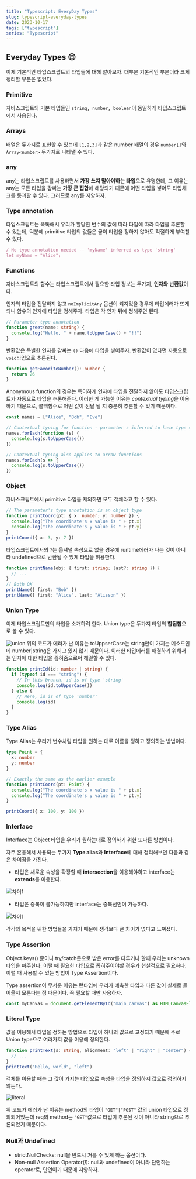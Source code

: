```yaml
---
title: "Typescript: EveryDay Types"
slug: typescript-everyday-types
date: 2023-10-17
tags: ["typescript"]
series: "Typescript"
---
```


## Everyday Types 😊

이제 기본적인 타입스크립트의 타입들에 대해 알아보자. 대부분 기본적인 부분이라 크게 정리할 부분은 없었다.

### Primitive

자바스크립트의 기본 타입들인 `string, number, boolean`이 동일하게 타입스크립트에서 사용된다.

### Arrays

배열은 두가지로 표현할 수 있는데 `[1,2,3]`과 같은 number 배열의 경우 `number[]`와 `Array<number>` 두가지로 나타낼 수 있다.

### any

any는 타입스크립트를 사용하면서 **가장 쓰지 말아야하는 타입**으로 유명한데, 그 이유는 any는 모든 타입을 감싸는 **가장 큰 집합**에 해당되기 때문에 어떤 타입을 넣어도 타입체크를 통과할 수 있다. 그러므로 any를 지양하자.

### Type annotation

타입스크립트는 똑똑해서 우리가 할당한 변수의 값에 따라 타입에 따라 타입을 추론할 수 있는데, 덕분에 primitive 타입의 값들은 굳이 타입을 정하지 않아도 적절하게 부여할 수 있다.

```typescript
/ No type annotation needed -- 'myName' inferred as type 'string'
let myName = "Alice";
```

### Functions

자바스크립트의 함수는 타입스크립트에서 필요한 타입 정보는 두가지, **인자와** **반환값**이다.

인자의 타입을 전달하지 않고 `noImplicitAny` 옵션이 켜져있을 경우에 타입에러가 뜨게 되니 함수의 인자에 타입을 정해주자. 타입은 각 인자 뒤에 정해주면 된다.

```typescript
// Parameter type annotation
function greet(name: string) {
  console.log("Hello, " + name.toUpperCase() + "!!")
}
```

반환값은 특별한 인자를 감싸는 `()` 다음에 타입을 넣어주자. 반환값이 없다면 자동으로 `void`타입으로 추론된다.

```typescript
function getFavoriteNumber(): number {
  return 26
}
```

Anonymous function의 경우는 특이하게 인자에 타입을 전달하지 않아도 타입스크립트가 자동으로 타입을 추론해준다. 이러한 게 가능한 이유는 *contextual typing*을 이용하기 때문으로, 콜백함수로 어떤 값이 전달 될 지 충분히 추론할 수 있기 때문이다.

```typescript
const names = ["Alice", "Bob", "Eve"]

// Contextual typing for function - parameter s inferred to have type string
names.forEach(function (s) {
  console.log(s.toUpperCase())
})

// Contextual typing also applies to arrow functions
names.forEach(s => {
  console.log(s.toUpperCase())
})
```

### Object

자바스크립트에서 primitive 타입을 제외하면 모두 객체라고 할 수 있다.

```typescript
// The parameter's type annotation is an object type
function printCoord(pt: { x: number; y: number }) {
  console.log("The coordinate's x value is " + pt.x)
  console.log("The coordinate's y value is " + pt.y)
}
printCoord({ x: 3, y: 7 })
```

타입스크립트에서의 `?`는 옵셔널 속성으로 없을 경우에 runtime에러가 나는 것이 아니라 undefined으로 반환될 수 있게 타입을 허용한다.

```typescript
function printName(obj: { first: string; last?: string }) {
  // ...
}
// Both OK
printName({ first: "Bob" })
printName({ first: "Alice", last: "Alisson" })
```

### Union Type

이제 타입스크립트만의 타입을 소개하려 한다. Union type은 두가지 타입의 **합집합**으로 볼 수 있다.

![union](union.png)
위의 코드가 에러가 난 이유는 toUppserCase는 string만이 가지는 메소드인데 number|string은 가지고 있지 않기 때문이다. 이러한 타입에러를 해결하기 위해서는 인자에 대한 타입을 좁혀줌으로써 해결할 수 있다.

```typescript
function printId(id: number | string) {
  if (typeof id === "string") {
    // In this branch, id is of type 'string'
    console.log(id.toUpperCase())
  } else {
    // Here, id is of type 'number'
    console.log(id)
  }
}
```

### Type Alias

Type Alias는 우리가 변수처럼 타입을 원하는 대로 이름을 정하고 정의하는 방법이다.

```typescript
type Point = {
  x: number
  y: number
}

// Exactly the same as the earlier example
function printCoord(pt: Point) {
  console.log("The coordinate's x value is " + pt.x)
  console.log("The coordinate's y value is " + pt.y)
}

printCoord({ x: 100, y: 100 })
```

### Interface

Interface는 Object 타입을 우리가 원하는대로 정의하기 위한 또다른 방법이다.

자주 혼용해서 사용되는 두가지 **Type alias**와 **Interface**에 대해 정리해보면 다음과 같은 차이점을 가진다.

- 타입은 새로운 속성을 확장할 때 **intersection**을 이용해야하고 interface는 **extends**를 이용한다.

![차이1](차이1.png)

- 타입은 중복이 불가능하지만 interface는 중복선언이 가능하다.

![차이1](차이2.png)

각각의 목적을 위한 방법들을 가지기 때문에 생각보다 큰 차이가 없다고 느껴졌다.

### Type Assertion

Object.keys() 문이나 try/catch문으로 받은 error를 다루거나 할때 우리는 unknown타입을 마주한다. 이럴 때 필요한 타입으로 좁혀주어야할 경우가 현실적으로 필요하다. 이럴 때 사용할 수 있는 방법이 Type Assertion이다.

Type assertion이 무서운 이유는 런타임에 우리가 예측한 타입과 다른 값이 실제로 들어올지 모른다는 점 때문이다. 꼭 필요할 때만 사용하자.

```typescript
const myCanvas = document.getElementById("main_canvas") as HTMLCanvasElement
```

### Literal Type

값을 이용해서 타입을 정하는 방법으로 타입이 하나의 값으로 고정되기 때문에 주로 Union type으로 여러가지 값을 이용해 정의한다.

```typescript
function printText(s: string, alignment: "left" | "right" | "center") {
  // ...
}
printText("Hello, world", "left")
```

객체를 이용할 때는 그 값이 가지는 타입으로 속성을 타입을 정의하지 값으로 정의하지 않는다.

![literal](literal.png)

위 코드가 에러가 난 이유는 method의 타입이 `"GET"|"POST"` 값의 union 타입으로 정의되어있는데 req의 method는 `"GET"`값으로 타입이 추론된 것이 아니라 string으로 추론되었기 때문이다.

### Null과 Undefined

- strictNullChecks: null을 반드시 거를 수 있게 하는 옵션이다.
- Non-null Assertion Operator(!): null과 undefined이 아니라 단언하는 operator로, 단언이기 때문에 지양하자.
